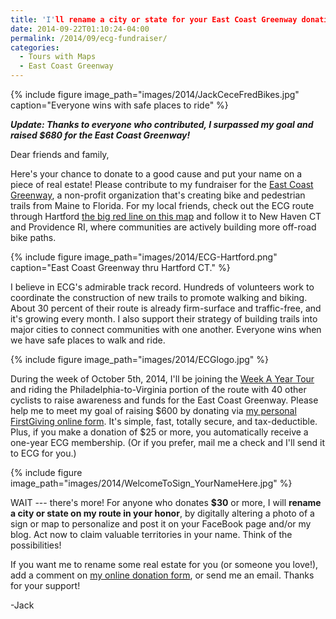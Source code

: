 ```yaml
---
title: 'I'll rename a city or state for your East Coast Greenway donation'
date: 2014-09-22T01:10:24-04:00
permalink: /2014/09/ecg-fundraiser/
categories:
  - Tours with Maps
  - East Coast Greenway
---
```

{% include figure image_path="images/2014/JackCeceFredBikes.jpg" caption="Everyone wins with safe places to ride" %}

**_Update: Thanks to everyone who contributed, I surpassed my goal and raised $680 for the East Coast Greenway!_**

Dear friends and family,

Here's your chance to donate to a good cause and put your name on a piece of real estate! Please contribute to my fundraiser for the [East Coast Greenway](http://greenway.org), a non-profit organization that's creating bike and pedestrian trails from Maine to Florida. For my local friends, check out the ECG route through Hartford [the big red line on this map](http://www.opencyclemap.org/?zoom=12&lat=41.76561&lon=-72.68028&layers=B0000) and follow it to New Haven CT and Providence RI, where communities are actively building more off-road bike paths.

{% include figure image_path="images/2014/ECG-Hartford.png" caption="East Coast Greenway thru Hartford CT." %}

I believe in ECG's admirable track record. Hundreds of volunteers work to coordinate the construction of new trails to promote walking and biking. About 30 percent of their route is already firm-surface and traffic-free, and it's growing every month. I also support their strategy of building trails into major cities to connect communities with one another. Everyone wins when we have safe places to walk and ride.

{% include figure image_path="images/2014/ECGlogo.jpg" %}

During the week of October 5th, 2014, I'll be joining the [Week A Year Tour](http://www.greenway.org/way-tour-2014) and riding the Philadelphia-to-Virginia portion of the route with 40 other cyclists to raise awareness and funds for the East Coast Greenway. Please help me to meet my goal of raising $600 by donating via [my personal FirstGiving online form](http://www.firstgiving.com/fundraiser/JackDougherty/2014-week-a-year-bike-tour). It's simple, fast, totally secure, and tax-deductible. Plus, if you make a donation of $25 or more, you automatically receive a one-year ECG membership. (Or if you prefer, mail me a check and I'll send it to ECG for you.)

{% include figure image_path="images/2014/WelcomeToSign_YourNameHere.jpg" %}

WAIT --- there's more! For anyone who donates **$30** or more, I will **rename a city or state on my route in your honor**, by digitally altering a photo of a sign or map to personalize and post it on your FaceBook page and/or my blog. Act now to claim valuable territories in your name. Think of the possibilities!

If you want me to rename some real estate for you (or someone you love!), add a comment on [my online donation form](http://www.firstgiving.com/fundraiser/JackDougherty/2014-week-a-year-bike-tour), or send me an email. Thanks for your support!  

-Jack
